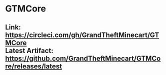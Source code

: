 # GTMCore
Link: https://circleci.com/gh/GrandTheftMinecart/GTMCore
<br>
Latest Artifact: https://github.com/GrandTheftMinecart/GTMCore/releases/latest
--